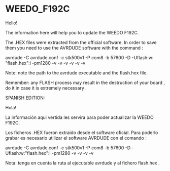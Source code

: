 # WEEDO_F192C

Hello! 

The information here will help you to update the WEEDO F192C.

The .HEX files were extracted from the official software. In order to save them you need to use the AVRDUDE software with the command :

avrdude -C avrdude.conf -c stk500v1 -P com8 -b 57600 -D -Uflash:w: "flash.hex":i -pm1280 -v -v -v -v -v -v

Note: note the path to the avrdude executable and the flash.hex file.

Remember: any FLASH process may result in the destruction of your board , do it in case it is extremely necessary .

SPANISH EDITION:

Hola! 

La información aqui vertida les servira para poder actualizar la WEEDO F192C.

Los ficheros .HEX fueron extraido desde el software oficial. Para poderlo grabar es necesario utilizar el software AVRDUDE con el comando :

avrdude -C avrdude.conf -c stk500v1 -P com8 -b 57600 -D -Uflash:w:"flash.hex":i -pm1280 -v -v -v -v

Nota: tenga en cuenta la ruta al ejecutable avrdude y al fichero flash.hex .

